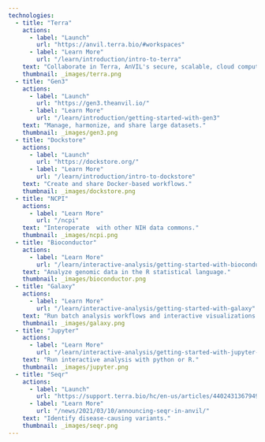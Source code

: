 ```yaml
---
technologies:
  - title: "Terra"
    actions:
      - label: "Launch"
        url: "https://anvil.terra.bio/#workspaces"
      - label: "Learn More"
        url: "/learn/introduction/intro-to-terra"
    text: "Collaborate in Terra, AnVIL's secure, scalable, cloud compute environment."
    thumbnail: _images/terra.png
  - title: "Gen3"
    actions:
      - label: "Launch"
        url: "https://gen3.theanvil.io/"
      - label: "Learn More"
        url: "/learn/introduction/getting-started-with-gen3"
    text: "Manage, harmonize, and share large datasets."
    thumbnail: _images/gen3.png
  - title: "Dockstore"
    actions:
      - label: "Launch"
        url: "https://dockstore.org/"
      - label: "Learn More"
        url: "/learn/introduction/intro-to-dockstore"
    text: "Create and share Docker-based workflows."
    thumbnail: _images/dockstore.png
  - title: "NCPI"
    actions:
      - label: "Learn More"
        url: "/ncpi"
    text: "Interoperate  with other NIH data commons."
    thumbnail: _images/ncpi.png
  - title: "Bioconductor"
    actions:
      - label: "Learn More"
        url: "/learn/interactive-analysis/getting-started-with-bioconductor"
    text: "Analyze genomic data in the R statistical language."
    thumbnail: _images/bioconductor.png
  - title: "Galaxy"
    actions:
      - label: "Learn More"
        url: "/learn/interactive-analysis/getting-started-with-galaxy"
    text: "Run batch analysis workflows and interactive visualizations."
    thumbnail: _images/galaxy.png
  - title: "Jupyter"
    actions:
      - label: "Learn More"
        url: "/learn/interactive-analysis/getting-started-with-jupyter-notebooks"
    text: "Run interactive analysis with python or R."
    thumbnail: _images/jupyter.png
  - title: "Seqr"
    actions:
      - label: "Launch"
        url: "https://support.terra.bio/hc/en-us/articles/4402431367949-Launching-seqr-through-Terra"
      - label: "Learn More"
        url: "/news/2021/03/10/announcing-seqr-in-anvil/"
    text: "Identify disease-causing variants."
    thumbnail: _images/seqr.png
---
```

